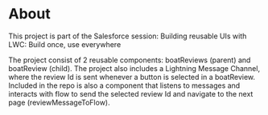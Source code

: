 # About

This project is part of the Salesforce session: Building reusable UIs with LWC: Build once, use everywhere

The project consist of 2 reusable components: boatReviews (parent) and boatReview (child).
The project also includes a Lightning Message Channel, where the review Id is sent whenever a button is selected in a boatReview.
Included in the repo is also a component that listens to messages and interacts with flow to send the selected review Id and navigate to the next page (reviewMessageToFlow).


